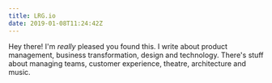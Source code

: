 ```yaml
---
title: LRG.io
date: 2019-01-08T11:24:42Z
---
```


Hey there! I'm _really_ pleased you found this. I write about product management, business transformation, design and technology. There's stuff about managing teams, customer experience, theatre, architecture and music.